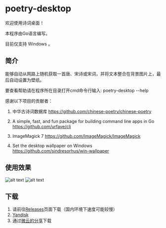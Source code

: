# poetry-desktop

欢迎使用诗词桌面！

本程序由Go语言编写。

目前仅支持 Windows 。

## 简介
能够自动从网路上随机获取一首唐、宋诗或宋词，并将文本整合在背景图片上，最后自动设置为壁纸。

要查看帮助请在程序所在目录打开cmd命令行输入: poetry-desktop --help

感谢以下项目的贡献者：

1. 中华古诗词数据库
https://github.com/chinese-poetry/chinese-poetry

2. A simple, fast, and fun package for building command line apps in Go
https://github.com/urfave/cli

3. ImageMagick 7
https://github.com/ImageMagick/ImageMagick

4. Set the desktop wallpaper on Windows
https://github.com/sindresorhus/win-wallpaper

## 使用效果
![alt text][3]
![alt text][4]

## 下载
1. 请前往[Releases][0]页面下载（国内环境下速度可能较慢）
2. [Yandisk][2]
3. 通过[微云的分享][1]下载

[0]: https://github.com/okcy1016/poetry-desktop/releases
[1]: https://share.weiyun.com/5jXyJe9
[2]: https://yadi.sk/d/P6JTIwhD3VTjv5
[3]: http://128.199.227.220:8003/Temp/Screenshot%20from%202018-05-06%2021-26-24.png
[4]: http://128.199.227.220:8003/Temp/Screenshot%20from%202018-05-06%2021-34-58.png
